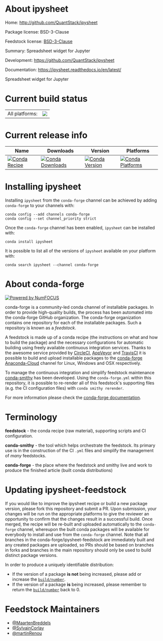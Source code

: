 About ipysheet
==============

Home: http://github.com/QuantStack/ipysheet

Package license: BSD-3-Clause

Feedstock license: [BSD-3-Clause](https://github.com/conda-forge/ipysheet-feedstock/blob/master/LICENSE.txt)

Summary: Spreadsheet widget for Jupyter

Development: https://github.com/QuantStack/ipysheet

Documentation: https://ipysheet.readthedocs.io/en/latest/

Spreadsheet widget for Jupyter

Current build status
====================


<table><tr><td>All platforms:</td>
    <td>
      <a href="https://dev.azure.com/conda-forge/feedstock-builds/_build/latest?definitionId=2610&branchName=master">
        <img src="https://dev.azure.com/conda-forge/feedstock-builds/_apis/build/status/ipysheet-feedstock?branchName=master">
      </a>
    </td>
  </tr>
</table>

Current release info
====================

| Name | Downloads | Version | Platforms |
| --- | --- | --- | --- |
| [![Conda Recipe](https://img.shields.io/badge/recipe-ipysheet-green.svg)](https://anaconda.org/conda-forge/ipysheet) | [![Conda Downloads](https://img.shields.io/conda/dn/conda-forge/ipysheet.svg)](https://anaconda.org/conda-forge/ipysheet) | [![Conda Version](https://img.shields.io/conda/vn/conda-forge/ipysheet.svg)](https://anaconda.org/conda-forge/ipysheet) | [![Conda Platforms](https://img.shields.io/conda/pn/conda-forge/ipysheet.svg)](https://anaconda.org/conda-forge/ipysheet) |

Installing ipysheet
===================

Installing `ipysheet` from the `conda-forge` channel can be achieved by adding `conda-forge` to your channels with:

```
conda config --add channels conda-forge
conda config --set channel_priority strict
```

Once the `conda-forge` channel has been enabled, `ipysheet` can be installed with:

```
conda install ipysheet
```

It is possible to list all of the versions of `ipysheet` available on your platform with:

```
conda search ipysheet --channel conda-forge
```


About conda-forge
=================

[![Powered by NumFOCUS](https://img.shields.io/badge/powered%20by-NumFOCUS-orange.svg?style=flat&colorA=E1523D&colorB=007D8A)](http://numfocus.org)

conda-forge is a community-led conda channel of installable packages.
In order to provide high-quality builds, the process has been automated into the
conda-forge GitHub organization. The conda-forge organization contains one repository
for each of the installable packages. Such a repository is known as a *feedstock*.

A feedstock is made up of a conda recipe (the instructions on what and how to build
the package) and the necessary configurations for automatic building using freely
available continuous integration services. Thanks to the awesome service provided by
[CircleCI](https://circleci.com/), [AppVeyor](https://www.appveyor.com/)
and [TravisCI](https://travis-ci.com/) it is possible to build and upload installable
packages to the [conda-forge](https://anaconda.org/conda-forge)
[Anaconda-Cloud](https://anaconda.org/) channel for Linux, Windows and OSX respectively.

To manage the continuous integration and simplify feedstock maintenance
[conda-smithy](https://github.com/conda-forge/conda-smithy) has been developed.
Using the ``conda-forge.yml`` within this repository, it is possible to re-render all of
this feedstock's supporting files (e.g. the CI configuration files) with ``conda smithy rerender``.

For more information please check the [conda-forge documentation](https://conda-forge.org/docs/).

Terminology
===========

**feedstock** - the conda recipe (raw material), supporting scripts and CI configuration.

**conda-smithy** - the tool which helps orchestrate the feedstock.
                   Its primary use is in the construction of the CI ``.yml`` files
                   and simplify the management of *many* feedstocks.

**conda-forge** - the place where the feedstock and smithy live and work to
                  produce the finished article (built conda distributions)


Updating ipysheet-feedstock
===========================

If you would like to improve the ipysheet recipe or build a new
package version, please fork this repository and submit a PR. Upon submission,
your changes will be run on the appropriate platforms to give the reviewer an
opportunity to confirm that the changes result in a successful build. Once
merged, the recipe will be re-built and uploaded automatically to the
`conda-forge` channel, whereupon the built conda packages will be available for
everybody to install and use from the `conda-forge` channel.
Note that all branches in the conda-forge/ipysheet-feedstock are
immediately built and any created packages are uploaded, so PRs should be based
on branches in forks and branches in the main repository should only be used to
build distinct package versions.

In order to produce a uniquely identifiable distribution:
 * If the version of a package **is not** being increased, please add or increase
   the [``build/number``](https://docs.conda.io/projects/conda-build/en/latest/resources/define-metadata.html#build-number-and-string).
 * If the version of a package **is** being increased, please remember to return
   the [``build/number``](https://docs.conda.io/projects/conda-build/en/latest/resources/define-metadata.html#build-number-and-string)
   back to 0.

Feedstock Maintainers
=====================

* [@MaartenBreddels](https://github.com/MaartenBreddels/)
* [@SylvainCorlay](https://github.com/SylvainCorlay/)
* [@martinRenou](https://github.com/martinRenou/)

